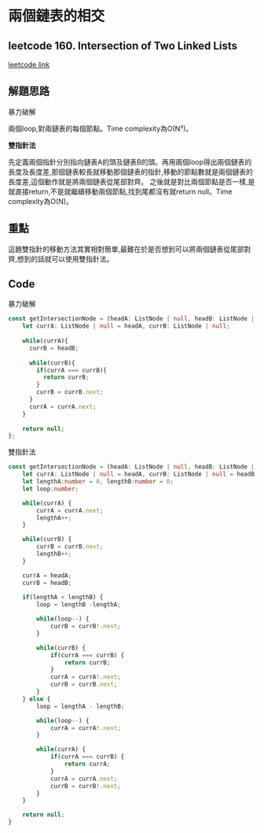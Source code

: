 # 兩個鏈表的相交

## leetcode 160. Intersection of Two Linked Lists

[leetcode link](https://leetcode.com/problems/intersection-of-two-linked-lists/)

## 解題思路

暴力破解

兩個loop,對兩鏈表的每個節點。Time complexity為O(N²)。

**雙指針法**

先定義兩個指針分別指向鏈表A的頭及鏈表B的頭。再用兩個loop得出兩個鏈表的長度及長度差,那個鏈表較長就移動那個鏈表的指針,移動的節點數就是兩個鏈表的長度差,這個動作就是將兩個鏈表從尾部對齊。
之後就是對比兩個節點是否一樣,是就直接return,不是就繼續移動兩個節點,找到尾都沒有就return null。Time complexity為O(N)。

## 重點

這題雙指針的移動方法其實相對簡單,最難在於是否想到可以將兩個鏈表從尾部對齊,想到的話就可以使用雙指針法。

## Code

暴力破解
```typescript
const getIntersectionNode = (headA: ListNode | null, headB: ListNode | null): ListNode | null => {
    let currA: ListNode | null = headA, currB: ListNode | null;
  
    while(currA){
      currB = headB;
  
      while(currB){
        if(currA === currB){
          return currB;
        }
        currB = currB.next;
      }
      currA = currA.next;  
    }
  
    return null;
};
```

雙指針法
```typescript
const getIntersectionNode = (headA: ListNode | null, headB: ListNode | null): ListNode | null  => {
    let currA: ListNode | null = headA, currB: ListNode | null = headB;
    let lengthA:number = 0, lengthB:number = 0;
    let loop:number;

    while(currA) {
        currA = currA.next;
        lengthA++;
    }

    while(currB) {
        currB = currB.next;
        lengthB++;
    }

    currA = headA;
    currB = headB;
    
    if(lengthA < lengthB) {
        loop = lengthB -lengthA;

        while(loop--) {
            currB = currB!.next;
        }

        while(currB) {
            if(currA === currB) {
                return currB;
            }
            currA = currA!.next;
            currB = currB.next;
        }
    } else {
        loop = lengthA - lengthB;

        while(loop--) {
            currA = currA!.next;
        }

        while(currA) {
            if(currA === currB) {
                return currA;
            }
            currA = currA.next;
            currB = currB!.next;
        }
    }

    return null;
}
```
